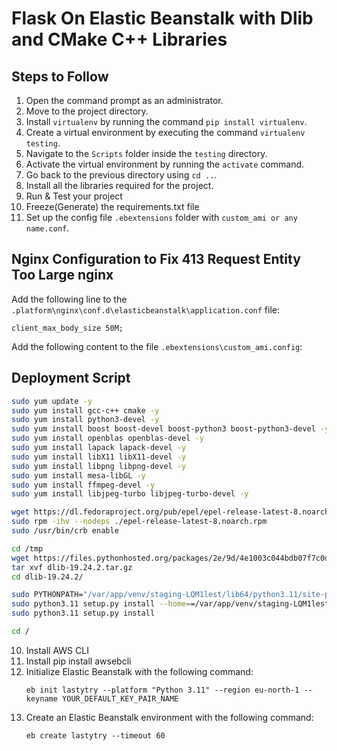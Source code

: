 # Flask On Elastic Beanstalk with Dlib and CMake C++ Libraries

## Steps to Follow

1. Open the command prompt as an administrator.
2. Move to the project directory.
3. Install `virtualenv` by running the command `pip install virtualenv`.
4. Create a virtual environment by executing the command `virtualenv testing`.
5. Navigate to the `Scripts` folder inside the `testing` directory.
6. Activate the virtual environment by running the `activate` command.
7. Go back to the previous directory using `cd ..`.
8. Install all the libraries required for the project.
9. Run & Test your project
10. Freeze(Generate) the requirements.txt file
11. Set up the config file `.ebextensions` folder with `custom_ami or any name.conf`.



## Nginx Configuration to Fix 413 Request Entity Too Large nginx

Add the following line to the `.platform\nginx\conf.d\elasticbeanstalk\application.conf` file:

```
client_max_body_size 50M;
```





Add the following content to the file `.ebextensions\custom_ami.config`:

## Deployment Script

```bash
sudo yum update -y
sudo yum install gcc-c++ cmake -y
sudo yum install python3-devel -y
sudo yum install boost boost-devel boost-python3 boost-python3-devel -y
sudo yum install openblas openblas-devel -y
sudo yum install lapack lapack-devel -y
sudo yum install libX11 libX11-devel -y
sudo yum install libpng libpng-devel -y
sudo yum install mesa-libGL -y
sudo yum install ffmpeg-devel -y
sudo yum install libjpeg-turbo libjpeg-turbo-devel -y

wget https://dl.fedoraproject.org/pub/epel/epel-release-latest-8.noarch.rpm
sudo rpm -ihv --nodeps ./epel-release-latest-8.noarch.rpm
sudo /usr/bin/crb enable

cd /tmp
wget https://files.pythonhosted.org/packages/2e/9d/4e1003c044bdb07f7c0d83ae87d694e10e5a6c296b84566aa9a6ec9eed2a/dlib-19.24.2.tar.gz
tar xvf dlib-19.24.2.tar.gz
cd dlib-19.24.2/

sudo PYTHONPATH="/var/app/venv/staging-LQM1lest/lib64/python3.11/site-packages:$PYTHONPATH" python3.11 setup.py install --prefix=/var/app/venv/staging-LQM1lest
sudo python3.11 setup.py install --home==/var/app/venv/staging-LQM1lest/lib/python3.11/site-packages/
sudo python3.11 setup.py install

cd /
```

10. Install AWS CLI
11. Install pip install awsebcli
12. Initialize Elastic Beanstalk with the following command:
    ```
    eb init lastytry --platform "Python 3.11" --region eu-north-1 --keyname YOUR_DEFAULT_KEY_PAIR_NAME
    ```
13. Create an Elastic Beanstalk environment with the following command:
    ```
    eb create lastytry --timeout 60
    ```




